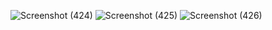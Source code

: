![Screenshot (424)](https://user-images.githubusercontent.com/89120960/204856926-0ec93b74-095d-4474-9c8a-29d8a7405a96.png)
![Screenshot (425)](https://user-images.githubusercontent.com/89120960/204856934-99217def-1775-47b2-a8ca-582d2387209b.png)
![Screenshot (426)](https://user-images.githubusercontent.com/89120960/204856936-f4c85109-4a85-467d-8dcb-e90eb1fe9f4d.png)
